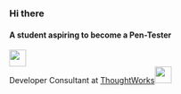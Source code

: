 ### Hi there

#### A student aspiring to become a Pen-Tester


<img src="https://media.giphy.com/media/6wuABwzYa3juKf9PVV/giphy.gif" width="30"></br>Developer Consultant at <a href="https://www.thoughtworks.com">ThoughtWorks</a><img src="https://media.giphy.com/media/WUlplcMpOCEmTGBtBW/giphy.gif" width="30"> 
